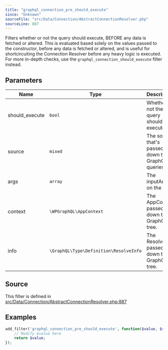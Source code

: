```yaml
---
title: "graphql_connection_pre_should_execute"
since: "Unknown"
sourceFile: "src/Data/Connection/AbstractConnectionResolver.php"
sourceLine: 887
---
```



Filters whether or not the query should execute, BEFORE any data is fetched or altered.
This is evaluated based solely on the values passed to the constructor, before any data is fetched or altered, and is useful for shortcircuiting the Connection Resolver before any heavy logic is executed.
For more in-depth checks, use the `graphql_connection_should_execute` filter instead.

## Parameters

| Name | Type | Description |
|------|------|-------------|
| should_execute | `bool` | Whether or not the query should execute. |
| source | `mixed` | The source that's passed down the GraphQL queries. |
| args | `array` | The inputArgs on the field. |
| context | `\WPGraphQL\AppContext` | The AppContext passed down the GraphQL tree. |
| info | `\GraphQL\Type\Definition\ResolveInfo` | The ResolveInfo passed down the GraphQL tree. |




## Source

This filter is defined in [src/Data/Connection/AbstractConnectionResolver.php:887](https://github.com/wp-graphql/wp-graphql/blob/develop/src/Data/Connection/AbstractConnectionResolver.php#L887)


## Examples

```php
add_filter('graphql_connection_pre_should_execute', function($value, $should_execute, $source, $args, $context, $info) {
    // Modify $value here
    return $value;
});
```
